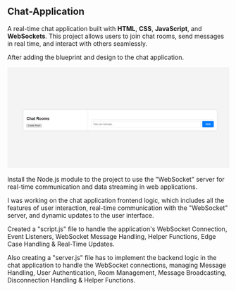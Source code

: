 ## Chat-Application
A real-time chat application built with **HTML**, **CSS**, **JavaScript**, and **WebSockets**. This project allows users to join chat rooms, send messages in real time, and interact with others seamlessly.

After adding the blueprint and design to the chat application.

![alt text](<Screenshot 2025-02-01 180059.png>)

Install the Node.js module to the project to use the "WebSocket" server for real-time communication and data streaming in web applications.

I was working on the chat application frontend logic, which includes all the features of user interaction, real-time communication with the "WebSocket" server, and dynamic updates to the user interface.

Created a "script.js" file to handle the application's WebSocket Connection, Event Listeners, WebSocket Message Handling, Helper Functions, Edge Case Handling & Real-Time Updates.

Also creating a "server.js" file has to implement the  backend logic in the chat application to handle the WebSocket connections, managing Message Handling, User Authentication, Room Management, Message Broadcasting, Disconnection Handling & Helper Functions.
